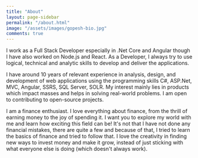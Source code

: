 ```yaml
---
title: "About"
layout: page-sidebar
permalink: "/about.html"
image: "/assets/images/gopesh-bio.jpg"
comments: true
---
```


I work as a Full Stack Developer especially in .Net Core and Angular though I have also worked on Node.js and React. As a Developer, I always try to use logical, technical and analytic skills to develop and deliver the applications.

I have around 10 years of relevant experience in analysis, design, and development of web applications using the programming skills C#, ASP.Net, MVC, Angular, SSRS, SQL Server, SOLR. My interest mainly lies in products which impact masses and helps in solving real-world problems. I am open to contributing to open-source projects.

I am a finance enthusiast. I love everything about finance, from the thrill of earning money to the joy of spending it. I want you to explore my world with me and learn how exciting this field can be! It's not that I have not done any financial mistakes, there are quite a few and because of that, I tried to learn the basics of finance and tried to follow that. I love the creativity in finding new ways to invest money and make it grow, instead of just sticking with what everyone else is doing (which doesn't always work).
